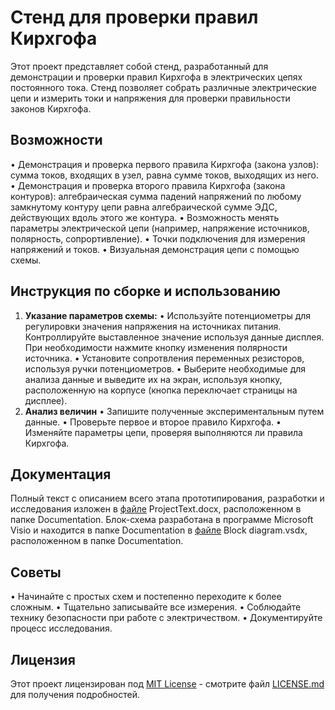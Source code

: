 # Стенд для проверки правил Кирхгофа

Этот проект представляет собой стенд, разработанный для демонстрации и проверки правил Кирхгофа в электрических цепях постоянного тока. Стенд позволяет собрать различные электрические цепи и измерить токи и напряжения для проверки правильности законов Кирхгофа.

## Возможности

•   Демонстрация и проверка первого правила Кирхгофа (закона узлов): сумма токов, входящих в узел, равна сумме токов, выходящих из него.
•   Демонстрация и проверка второго правила Кирхгофа (закона контуров): алгебраическая сумма падений напряжений по любому замкнутому контуру цепи равна алгебраической сумме ЭДС, действующих вдоль этого же контура.
•   Возможность менять параметры электрической цепи (например, напряжение источников, полярность, сопрортивление).
•   Точки подключения для измерения напряжений и токов.
•   Визуальная демонстрация цепи с помощью схемы.

## Инструкция по сборке и использованию

1.  **Указание параметров схемы:**
    •   Используйте потенциометры для регулировки значения напряжения на источниках питания. Контроллируйте выставленное значение используя данные дисплея. При необходимости нажмите кнопку изменения полярности источника.
    •   Установите сопротвления переменных резисторов, используя ручки потенциометров.
    •   Выберите необходимые для анализа данные и выведите их на экран, используя кнопку, расположенную на корпусе (кнопка переключает страницы на дисплее).
2.  **Анализ величин**
    •   Запишите полученные экспериментальным путем данные.
    •   Проверьте первое и второе правило Кирхгофа.
    •   Изменяйте параметры цепи, проверяя выполняются ли правила Кирхгофа.


## Документация
Полный текст с описанием всего этапа прототипирования, разработки и исследования изложен в [файле](Documentation/ProjectText.docx) ProjectText.docx, расположенном в папке Documentation.
Блок-схема разработана в программе Microsoft Visio и находится в папке Documentation в [файле](Documentation/Block_diagram.vsdx)  Block diagram.vsdx, расположенном в папке Documentation.

## Советы

•   Начинайте с простых схем и постепенно переходите к более сложным.
•   Тщательно записывайте все измерения.
•   Соблюдайте технику безопасности при работе с электричеством.
•   Документируйте процесс исследования.

## Лицензия

Этот проект лицензирован под [MIT License](LICENSE) - смотрите файл [LICENSE.md](LICENSE) для получения подробностей.
